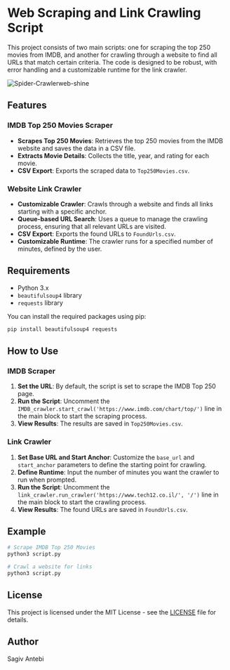 

# Web Scraping and Link Crawling Script

This project consists of two main scripts: one for scraping the top 250 movies from IMDB, and another for crawling through a website to find all URLs that match certain criteria. The code is designed to be robust, with error handling and a customizable runtime for the link crawler.


![Spider-Crawlerweb-shine](https://user-images.githubusercontent.com/84729141/198864663-0aa4e147-db05-4c05-935a-2b3a1cb127d8.png)


## Features

### IMDB Top 250 Movies Scraper
- **Scrapes Top 250 Movies**: Retrieves the top 250 movies from the IMDB website and saves the data in a CSV file.
- **Extracts Movie Details**: Collects the title, year, and rating for each movie.
- **CSV Export**: Exports the scraped data to `Top250Movies.csv`.

### Website Link Crawler
- **Customizable Crawler**: Crawls through a website and finds all links starting with a specific anchor.
- **Queue-based URL Search**: Uses a queue to manage the crawling process, ensuring that all relevant URLs are visited.
- **CSV Export**: Exports the found URLs to `FoundUrls.csv`.
- **Customizable Runtime**: The crawler runs for a specified number of minutes, defined by the user.

## Requirements

- Python 3.x
- `beautifulsoup4` library
- `requests` library

You can install the required packages using pip:
```bash
pip install beautifulsoup4 requests
```

## How to Use

### IMDB Scraper
1. **Set the URL**: By default, the script is set to scrape the IMDB Top 250 page.
2. **Run the Script**: Uncomment the `IMDB_crawler.start_crawl('https://www.imdb.com/chart/top/')` line in the main block to start the scraping process.
3. **View Results**: The results are saved in `Top250Movies.csv`.

### Link Crawler
1. **Set Base URL and Start Anchor**: Customize the `base_url` and `start_anchor` parameters to define the starting point for crawling.
2. **Define Runtime**: Input the number of minutes you want the crawler to run when prompted.
3. **Run the Script**: Uncomment the `link_crawler.run_crawler('https://www.tech12.co.il/', '/')` line in the main block to start the crawling process.
4. **View Results**: The found URLs are saved in `FoundUrls.csv`.

## Example

```bash
# Scrape IMDB Top 250 Movies
python3 script.py

# Crawl a website for links
python3 script.py
```

## License

This project is licensed under the MIT License - see the [LICENSE](LICENSE) file for details.

## Author

Sagiv Antebi
